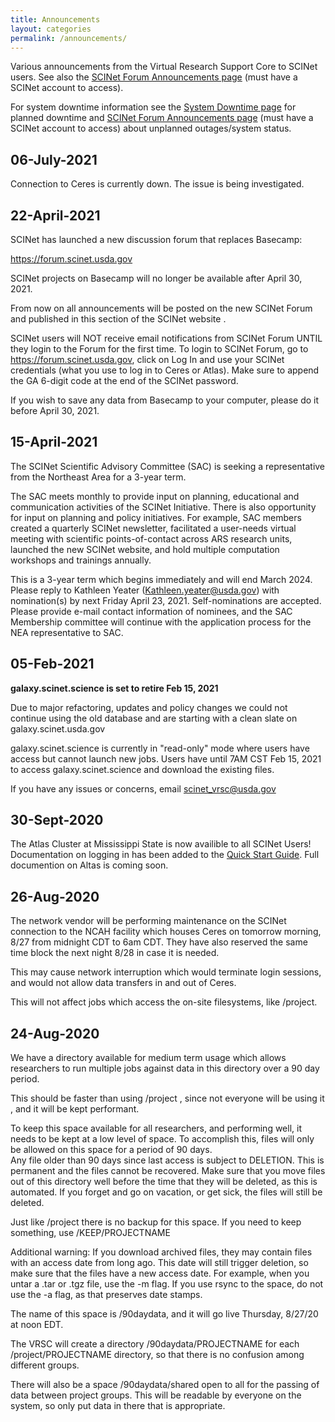 ```yaml
---
title: Announcements
layout: categories
permalink: /announcements/
---
```



Various announcements from the Virtual Research Support Core to SCINet users. See also the [SCINet Forum Announcements page](https://forum.scinet.usda.gov/c/announcements/6) (must have a SCINet account to access). 

For system downtime information see the [System Downtime page](/downtime/) for planned downtime and [SCINet Forum Announcements page](https://forum.scinet.usda.gov/c/announcements/6) (must have a SCINet account to access) about unplanned outages/system status.

## 06-July-2021

Connection to Ceres is currently down. The issue is being investigated.


## 22-April-2021

SCINet has launched a new discussion forum that replaces Basecamp:

https://forum.scinet.usda.gov 

SCINet projects on Basecamp will no longer be available after April 30, 2021.

From now on all announcements will be posted on the new SCINet Forum and published in this section of the SCINet website .

SCINet users will NOT receive email notifications from SCINet Forum UNTIL they login to the Forum for the first time. To login to SCINet Forum, go to https://forum.scinet.usda.gov, click on Log In and use your SCINet credentials (what you use to log in to Ceres or Atlas). Make sure to append the GA 6-digit code at the end of the SCINet password.

If you wish to save any data from Basecamp to your computer, please do it before April 30, 2021.


## 15-April-2021

The SCINet Scientific Advisory Committee (SAC) is seeking a representative from the Northeast Area for a 3-year term. 

The SAC meets monthly to provide input on planning, educational and communication activities of the SCINet Initiative. There is also opportunity for input on planning and policy initiatives. For example, SAC members created a quarterly SCINet newsletter, facilitated a user-needs virtual meeting with scientific points-of-contact across ARS research units, launched the new SCINet website, and hold multiple computation workshops and trainings annually. 

This is a 3-year term which begins immediately and will end March 2024. Please reply to Kathleen Yeater (Kathleen.yeater@usda.gov) with nomination(s) by next Friday April 23, 2021. Self-nominations are accepted. Please provide e-mail contact information of nominees, and the SAC Membership committee will continue with the application process for the NEA representative to SAC. 


## 05-Feb-2021

**galaxy.scinet.science is set to retire Feb 15, 2021**

Due to major refactoring, updates and policy changes we could not continue using the old database and are starting with a clean slate on galaxy.scinet.usda.gov 

galaxy.scinet.science is currently in "read-only" mode where users have access but cannot launch new jobs. Users have until 7AM CST Feb 15, 2021 to access galaxy.scinet.science and download the existing files. 

If you have any issues or concerns, email scinet_vrsc@usda.gov 


## 30-Sept-2020

The Atlas Cluster at Mississippi State is now availible to all SCINet Users!  Documentation on logging in has been added to the [Quick Start Guide](https://scinet.usda.gov/guide/quickstart#accessing-scinet).  Full documention on Altas is coming soon.


## 26-Aug-2020

The network vendor will be performing maintenance on the SCINet connection to the NCAH facility which houses Ceres on tomorrow morning, 8/27 from midnight CDT to 6am CDT.  They have also reserved the same time block the next night 8/28 in case it is needed.

This may cause network interruption which would terminate login sessions, and would not allow data transfers in and out of Ceres. 

This will not affect jobs which access the on-site filesystems, like /project. 

## 24-Aug-2020

We have a directory available for medium term usage which allows researchers to run multiple jobs against data in this directory over a 90 day period.
 
This should be faster than using /project , since not everyone will be using it , and it will be kept performant.  
 
To keep this space available for all researchers, and performing well, it needs to be kept at a low level of space.  To accomplish this, files will only be allowed on this space for a period of 90 days.  
Any file older than 90 days since last access is subject to DELETION.  This is permanent and the files cannot be recovered. 
Make sure that you move files out of this directory well before the time that they will be deleted, as this is automated.  If you forget and go on vacation, or get sick, the files will still be deleted.
 
Just like /project there is no backup for this space.
If you need to keep something, use /KEEP/PROJECTNAME
 
Additional warning:  If you download archived files, they may contain files with an access date from long ago. This date will still trigger deletion, so make sure that the files have a new access date. For example, when you untar a .tar or .tgz file, use the -m flag. If you use rsync to the space, do not use the -a flag, as that preserves date stamps.  
 
The name of this space is /90daydata, and it will go live Thursday, 8/27/20 at noon EDT.
 
The VRSC will create a directory /90daydata/PROJECTNAME for each /project/PROJECTNAME  directory, so that there is no confusion among different groups.
 
There will also be a space /90daydata/shared open to all for the passing of data between project groups.
This will be readable by everyone on the system, so only put data in there that is appropriate.

 
